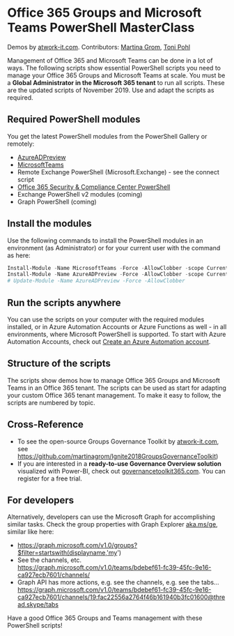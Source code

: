 # Office 365 Groups and Microsoft Teams PowerShell MasterClass

Demos by [atwork-it.com](https://www.atwork-it.com/).
Contributors: [Martina Grom](https://twitter.com/magrom), [Toni Pohl](https://twitter.com/atwork)

Management of Office 365 and Microsoft Teams can be done in a lot of ways. The following scripts show essential PowerShell scripts you need to manage your Office 365 Groups and Microsoft Teams at scale. You must be a **Global Administrator in the Microsoft 365 tenant** to run all scripts. These are the updated scripts of November 2019. Use and adapt the scripts as required.

## Required PowerShell modules

You get the latest PowerShell modules from the PowerShell Gallery or remotely:

- [AzureADPreview](https://www.powershellgallery.com/packages/AzureADPreview/)
- [MicrosoftTeams](https://www.powershellgallery.com/packages/MicrosoftTeams/)
- Remote Exchange PowerShell (Microsoft.Exchange) - see the connect script
- [Office 365 Security & Compliance Center PowerShell](https://docs.microsoft.com/en-us/powershell/exchange/office-365-scc/connect-to-scc-powershell/connect-to-scc-powershell?view=exchange-ps)
- Exchange PowerShell v2 modules (coming)
- Graph PowerShell (coming)
 
## Install the modules

Use the following commands to install the PowerShell modules in an environment (as Administrator) or for your current user with the command as here:

~~~~powershell
Install-Module -Name MicrosoftTeams -Force -AllowClobber -scope CurrentUser
Install-Module -Name AzureADPreview -Force -AllowClobber -scope CurrentUser
# Update-Module -Name AzureADPreview -Force -AllowClobber
~~~~

## Run the scripts anywhere

You can use the scripts on your computer with the required modules installed, or in Azure Automation Accounts or Azure Functions as well - in all environments, where Microsoft PowerShell is supported. To start with Azure Automation Accounts, check out [Create an Azure Automation account](https://docs.microsoft.com/en-us/azure/automation/automation-quickstart-create-account).

## Structure of the scripts

The scripts show demos how to manage  Office 365 Groups and Microsoft Teams in an Office 365 tenant. The scripts can be used as start for adapting your custom Office 365 tenant management. To make it easy to follow, the scripts are numbered by topic.

## Cross-Reference

- To see the open-source Groups Governance Toolkit by [atwork-it.com](https://www.atwork-it.com/), see https://github.com/martinagrom/Ignite2018GroupsGovernanceToolkit) 
- If you are interested in a **ready-to-use Governance Overview solution** visualized with Power-BI, check out [governancetoolkit365.com](https://governancetoolkit365.com/). You can register for a free trial.

## For developers

Alternatively, developers can use the Microsoft Graph for accomplishing similar tasks. Check the group properties with Graph Explorer [aka.ms/ge](https://aka.ms/ge), similar like here:

- https://graph.microsoft.com/v1.0/groups?$filter=startswith(displayname,'my')
- See the channels, etc. https://graph.microsoft.com/v1.0/teams/bdebef61-fc39-45fc-9e16-ca927ecb7601/channels/
- Graph API has more actions, e.g. see the channels, e.g. see the tabs... https://graph.microsoft.com/v1.0/teams/bdebef61-fc39-45fc-9e16-ca927ecb7601/channels/19:fac22556a2764f46b161940b3fc01600@thread.skype/tabs

Have a good Office 365 Groups and Teams management with these PowerShell scripts!
